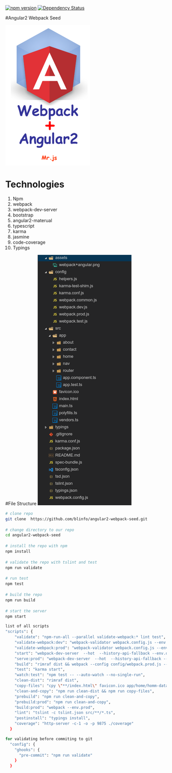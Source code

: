[![npm version](https://badge.fury.io/js/%40angular%2Fcore.svg)](https://badge.fury.io/js/%40angular%2Fcore)
[![Dependency Status](https://david-dm.org/blinfo/angular2-webpack-seed.svg)](https://david-dm.org/angularclass/angular2-webpack-starter)

#Angular2 Webpack Seed 

![logo](assets/webpack+angular.png "webpack+angular.png")

# Technologies
 1. Npm
 2. webpack
 3. webpack-dev-server
 4. bootstrap
 5. angular2-materual
 6. typescript
 7. karma
 8. jasmine
 9. code-coverage
 10. Typings
 

#File Structure 
![File structure](assets/filestructure.png "filestructure.png")

```bash
# clone repo
git clone  https://github.com/blinfo/angular2-webpack-seed.git

# change directory to our repo
cd angular2-webpack-seed

# install the repo with npm
npm install

# validate the repo with tslint and test
npm run validate

# run test 
npm test

# build the repo
npm run build

# start the server
npm start

```

```bash
list of all scripts
"scripts": {
    "validate": "npm-run-all --parallel validate-webpack:* lint test",
    "validate-webpack:dev": "webpack-validator webpack.config.js --env.dev",
    "validate-webpack:prod": "webpack-validator webpack.config.js --env.prod",
    "start": "webpack-dev-server  --hot  --history-api-fallback --env.dev",
    "serve:prod": "webpack-dev-server  --hot  --history-api-fallback --env.prod",
    "build": "rimraf dist && webpack --config config/webpack.prod.js --progress --profile --bail",
    "test": "karma start",
    "watch:test": "npm test -- --auto-watch --no-single-run",
    "clean-dist": "rimraf dist",
    "copy-files": "cpy \"**/index.html\" favicon.ico app/home/homm-data.json \"../dist\" --cwd=src --parents",
    "clean-and-copy": "npm run clean-dist && npm run copy-files",
    "prebuild": "npm run clean-and-copy",
    "prebuild:prod": "npm run clean-and-copy",
    "build:prod": "webpack --env.prod",
    "lint": "tslint -c tslint.json src/**/*.ts",
    "postinstall": "typings install",
    "coverage": "http-server -c-1 -o -p 9875 ./coverage"
  }
```
```bash
for validating before commiting to git
  "config": {
    "ghooks": {
      "pre-commit": "npm run validate"
    }
  }
```

 
